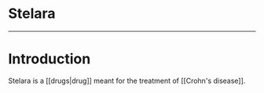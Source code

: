 # Stelara
---
# Introduction
Stelara is a [[drugs|drug]] meant for the treatment of [[Crohn's disease]]. 